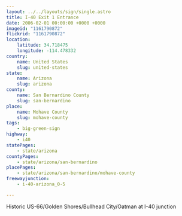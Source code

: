 ```yaml
---
layout: ../../layouts/sign/single.astro
title: I-40 Exit 1 Entrance
date: 2006-02-01 00:00:00 +0000 +0000
imageid: "1161790872"
flickrid: "1161790872"
location:
    latitude: 34.718475
    longitude: -114.478332
country:
    name: United States
    slug: united-states
state:
    name: Arizona
    slug: arizona
county:
    name: San Bernardino County
    slug: san-bernardino
place:
    name: Mohave County
    slug: mohave-county
tags:
    - big-green-sign
highway:
    - i40
statePages:
    - state/arizona
countyPages:
    - state/arizona/san-bernardino
placePages:
    - state/arizona/san-bernardino/mohave-county
freewayjunction:
    - i-40-arizona_0-5

---
```

Historic US-66/Golden Shores/Bullhead City/Oatman at I-40 junction
